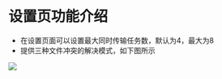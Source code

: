 # 设置页功能介绍

- 在设置页面可以设置最大同时传输任务数，默认为4，最大为8
- 提供三种文件冲突的解决模式，如下图所示

![](https://s2.loli.net/2025/02/22/hBa7ruStM12J5oY.png)